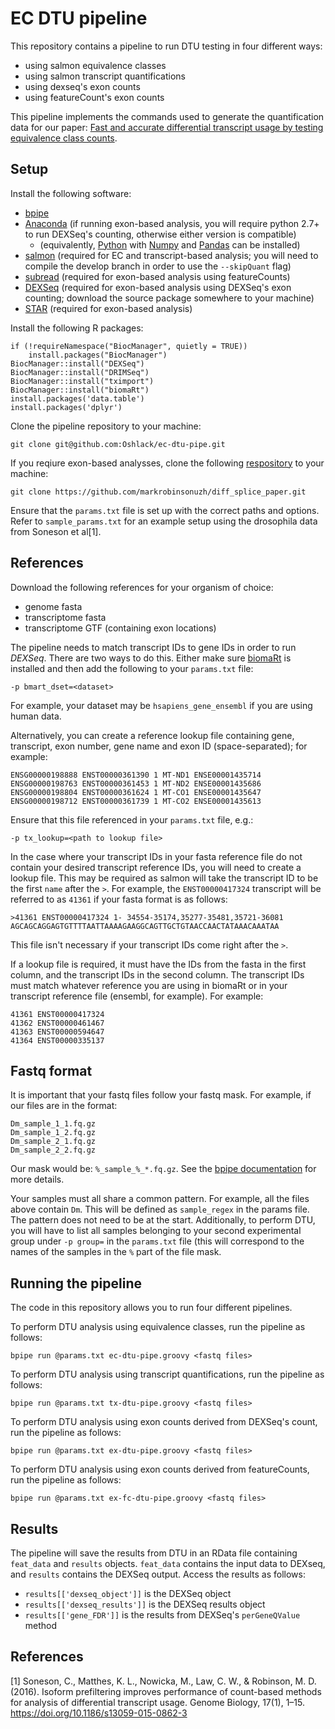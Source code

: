 EC DTU pipeline
===============

This repository contains a pipeline to run DTU testing in four different ways:

* using salmon equivalence classes
* using salmon transcript quantifications
* using dexseq's exon counts
* using featureCount's exon counts

This pipeline implements the commands used to generate the quantification data for our paper: [Fast and accurate differential transcript usage by testing equivalence class counts](https://doi.org/10.1101/501106).

Setup
-----

Install the following software:

* [bpipe](https://github.com/ssadedin/bpipe/releases)
* [Anaconda](https://www.anaconda.com/distribution/#download-section) (if running exon-based analysis, you will require python 2.7+ to run DEXSeq's counting, otherwise either version is compatible)
  * (equivalently, [Python](https://www.python.org/downloads/) with [Numpy](http://www.numpy.org/) and [Pandas](https://pandas.pydata.org/) can be installed)
* [salmon](https://github.com/COMBINE-lab/salmon) (required for EC and transcript-based analysis; you will need to compile the develop branch in order to use the `--skipQuant` flag)
* [subread](https://sourceforge.net/projects/subread/files/subread-1.6.3/) (required for exon-based analysis using featureCounts)
* [DEXSeq](http://bioconductor.org/packages/release/bioc/html/DEXSeq.html) (required for exon-based analysis using DEXSeq's exon counting; download the source package somewhere to your machine)
* [STAR](https://github.com/alexdobin/STAR) (required for exon-based analysis)

Install the following R packages:

```
if (!requireNamespace("BiocManager", quietly = TRUE))
    install.packages("BiocManager")
BiocManager::install("DEXSeq")
BiocManager::install("DRIMSeq")
BiocManager::install("tximport")
BiocManager::install("biomaRt")
install.packages('data.table')
install.packages('dplyr')
```

Clone the pipeline repository to your machine:

```
git clone git@github.com:Oshlack/ec-dtu-pipe.git
```

If you reqiure exon-based analysses, clone the following [respository](https://github.com/markrobinsonuzh/diff_splice_paper.git) to your machine:

```
git clone https://github.com/markrobinsonuzh/diff_splice_paper.git
```

Ensure that the `params.txt` file is set up with the correct paths and options. Refer to `sample_params.txt` for an example setup using the drosophila data from Soneson et al[1].

References
----------

Download the following references for your organism of choice:

* genome fasta
* transcriptome fasta
* transcriptome GTF (containing exon locations)

The pipeline needs to match transcript IDs to gene IDs in order to run _DEXSeq_. There are two ways to do this. Either make sure [biomaRt](https://bioconductor.org/packages/release/bioc/html/biomaRt.html) is installed and then add the following to your `params.txt` file:

```
-p bmart_dset=<dataset>
```

For example, your dataset may be `hsapiens_gene_ensembl` if you are using human data.

Alternatively, you can create a reference lookup file containing gene, transcript, exon number, gene name and exon ID (space-separated); for example:

```
ENSG00000198888 ENST00000361390 1 MT-ND1 ENSE00001435714
ENSG00000198763 ENST00000361453 1 MT-ND2 ENSE00001435686
ENSG00000198804 ENST00000361624 1 MT-CO1 ENSE00001435647
ENSG00000198712 ENST00000361739 1 MT-CO2 ENSE00001435613
```

Ensure that this file referenced in your `params.txt` file, e.g.:

```
-p tx_lookup=<path to lookup file>
```

In the case where your transcript IDs in your fasta reference file do not contain your desired transcript reference IDs, you will need to create a lookup file. This may be required as salmon will take the transcript ID to be the first `name` after the `>`. For example, the `ENST00000417324` transcript will be referred to as `41361` if your fasta format is as follows:

```
>41361 ENST00000417324 1- 34554-35174,35277-35481,35721-36081
AGCAGCAGGAGTGTTTTAATTAAAAGAAGGCAGTTGCTGTAACCAACTATAAACAAATAA
```

This file isn't necessary if your transcript IDs come right after the `>`.

If a lookup file is required, it must have the IDs from the fasta in the first column, and the transcript IDs in the second column. The transcript IDs must match whatever reference you are using in biomaRt or in your transcript reference file (ensembl, for example). For example:

```
41361 ENST00000417324
41362 ENST00000461467
41363 ENST00000594647
41364 ENST00000335137
```

Fastq format
------------

It is important that your fastq files follow your fastq mask. For example, if our files are in the format:

```
Dm_sample_1_1.fq.gz
Dm_sample_1_2.fq.gz
Dm_sample_2_1.fq.gz
Dm_sample_2_2.fq.gz
```

Our mask would be: `%_sample_%_*.fq.gz`. See the [bpipe documentation](http://docs.bpipe.org/Overview/Introduction/) for more details.

Your samples must all share a common pattern. For example, all the files above contain `Dm`. This will be defined as `sample_regex` in the params file. The pattern does not need to be at the start. Additionally, to perform DTU, you will have to list all samples belonging to your second experimental group under `-p group=` in the `params.txt` file (this will correspond to the names of the samples in the `%` part of the file mask.

Running the pipeline
--------------------

The code in this repository allows you to run four different pipelines.

To perform DTU analysis using equivalence classes, run the pipeline as follows:

```
bpipe run @params.txt ec-dtu-pipe.groovy <fastq files>
```

To perform DTU analysis using transcript quantifications, run the pipeline as follows:

```
bpipe run @params.txt tx-dtu-pipe.groovy <fastq files>
```

To perform DTU analysis using exon counts derived from DEXSeq's count, run the pipeline as follows:

```
bpipe run @params.txt ex-dtu-pipe.groovy <fastq files>
```

To perform DTU analysis using exon counts derived from featureCounts, run the pipeline as follows:

```
bpipe run @params.txt ex-fc-dtu-pipe.groovy <fastq files>
```

Results
-------

The pipeline will save the results from DTU in an RData file containing `feat_data` and `results` objects. `feat_data` contains the input data to DEXseq, and `results` contains the DEXSeq output. Access the results as follows:

* `results[['dexseq_object']]` is the DEXSeq object
* `results[['dexseq_results']]` is the DEXSeq results object
* `results[['gene_FDR']]` is the results from DEXSeq's `perGeneQValue` method

References
----------
[1] Soneson, C., Matthes, K. L., Nowicka, M., Law, C. W., & Robinson, M. D. (2016). Isoform prefiltering improves performance of count-based methods for analysis of differential transcript usage. Genome Biology, 17(1), 1–15. https://doi.org/10.1186/s13059-015-0862-3
